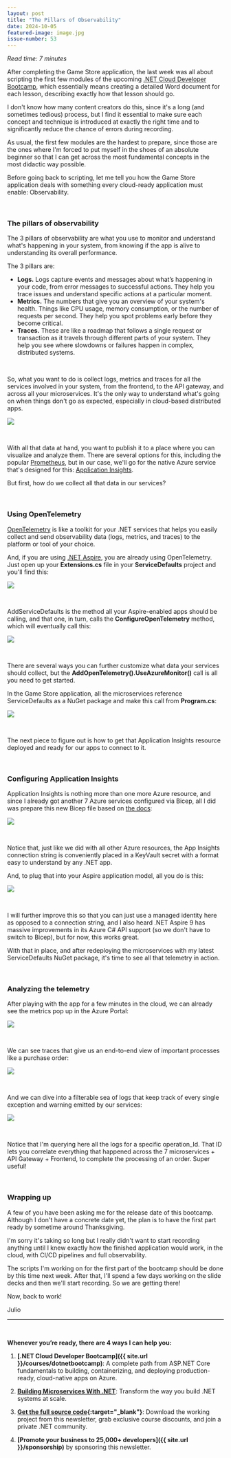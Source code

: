 ```yaml
---
layout: post
title: "The Pillars of Observability"
date: 2024-10-05
featured-image: image.jpg
issue-number: 53
---
```


*Read time: 7 minutes*
​

After completing the Game Store application, the last week was all about scripting the first few modules of the upcoming [.NET Cloud Developer Bootcamp](https://juliocasal.com/courses/dotnetbootcamp), which essentially means creating a detailed Word document for each lesson, describing exactly how that lesson should go.

I don't know how many content creators do this, since it's a long (and sometimes tedious) process, but I find it essential to make sure each concept and technique is introduced at exactly the right time and to significantly reduce the chance of errors during recording.

As usual, the first few modules are the hardest to prepare, since those are the ones where I'm forced to put myself in the shoes of an absolute beginner so that I can get across the most fundamental concepts in the most didactic way possible.

Before going back to scripting, let me tell you how the Game Store application deals with something every cloud-ready application must enable: Observability.

​

### **The pillars of observability**
The 3 pillars of observability are what you use to monitor and understand what's happening in your system, from knowing if the app is alive to understanding its overall performance.

The 3 pillars are:

*   <span>**Logs.** Logs capture events and messages about what’s happening in your code, from error messages to successful actions. They help you trace issues and understand specific actions at a particular moment.</span>
*   <span>**Metrics.** The numbers that give you an overview of your system's health. Things like CPU usage, memory consumption, or the number of requests per second. They help you spot problems early before they become critical.</span>
*   <span>**Traces.** These are like a roadmap that follows a single request or transaction as it travels through different parts of your system. They help you see where slowdowns or failures happen in complex, distributed systems.</span>

​

So, what you want to do is collect logs, metrics and traces for all the services involved in your system, from the frontend, to the API gateway, and across all your microservices. It's the only way to understand what's going on when things don't go as expected, especially in cloud-based distributed apps.


![](/assets/images/2024-10-05/4ghDFAZYvbFtvU3CTR72ZN-a9tBA9NR6Y7xe4gtkNM8a9.jpeg)

​

With all that data at hand, you want to publish it to a place where you can visualize and analyze them. There are several options for this, including the popular [Prometheus](https://prometheus.io), but in our case, we'll go for the native Azure service that's designed for this: [Application Insights](https://juliocasal.com/blog/How-To-Monitor-ASP.NET-Core-App-In-Azure).

But first, how do we collect all that data in our services?

​

### **Using OpenTelemetry**
​[OpenTelemetry](https://opentelemetry.io) is like a toolkit for your .NET services that helps you easily collect and send observability data (logs, metrics, and traces) to the platform or tool of your choice.

And, if you are using [.NET Aspire](https://juliocasal.com/blog/Going-Cloud-Native-With-Dotnet-Aspire), you are already using OpenTelemetry. Just open up your **Extensions.cs** file in your **ServiceDefaults** project and you'll find this:


![](/assets/images/2024-10-05/4ghDFAZYvbFtvU3CTR72ZN-omZ3WMm7r7GTgFCoWMREja.jpeg)

​

AddServiceDefaults is the method all your Aspire-enabled apps should be calling, and that one, in turn, calls the **ConfigureOpenTelemetry** method, which will eventually call this:


![](/assets/images/2024-10-05/4ghDFAZYvbFtvU3CTR72ZN-agWej6KTvWfJt2JrKq6Xdw.jpeg)

​

There are several ways you can further customize what data your services should collect, but the **AddOpenTelemetry().UseAzureMonitor()** call is all you need to get started.

In the Game Store application, all the microservices reference ServiceDefaults as a NuGet package and make this call from **Program.cs**:


![](/assets/images/2024-10-05/4ghDFAZYvbFtvU3CTR72ZN-r949iAs9YRoKa37RK4hFpV.jpeg)

​

The next piece to figure out is how to get that Application Insights resource deployed and ready for our apps to connect to it.

​

### **Configuring Application Insights**
Application Insights is nothing more than one more Azure resource, and since I already got another 7 Azure services configured via Bicep, all I did was prepare this new Bicep file based on [the docs](https://learn.microsoft.com/azure/templates/microsoft.insights/components?pivots=deployment-language-bicep):


![](/assets/images/2024-10-05/4ghDFAZYvbFtvU3CTR72ZN-ar5MAEzb89Gh9zas9fiMyX.jpeg)

​

Notice that, just like we did with all other Azure resources, the App Insights connection string is conveniently placed in a KeyVault secret with a format easy to understand by any .NET app.

And, to plug that into your Aspire application model, all you do is this:


![](/assets/images/2024-10-05/4ghDFAZYvbFtvU3CTR72ZN-4jbZqySUkdbA5vpyxaveF8.jpeg)

​

I will further improve this so that you can just use a managed identity here as opposed to a connection string, and I also heard .NET Aspire 9 has massive improvements in its Azure C# API support (so we don't have to switch to Bicep), but for now, this works great.

With that in place, and after redeploying the microservices with my latest ServiceDefaults NuGet package, it's time to see all that telemetry in action.

​

### **Analyzing the telemetry**
After playing with the app for a few minutes in the cloud, we can already see the metrics pop up in the Azure Portal:


![](/assets/images/2024-10-05/4ghDFAZYvbFtvU3CTR72ZN-ayN4owA12Ze4QpywVTApGq.jpeg)

​

We can see traces that give us an end-to-end view of important processes like a purchase order:


![](/assets/images/2024-10-05/4ghDFAZYvbFtvU3CTR72ZN-sCCb6P8YcBCPat3hXsJwJd.jpeg)

​

And we can dive into a filterable sea of logs that keep track of every single exception and warning emitted by our services:


![](/assets/images/2024-10-05/4ghDFAZYvbFtvU3CTR72ZN-nuUBsjdYUBozJ6a5qtwx1s.jpeg)

​

Notice that I'm querying here all the logs for a specific operation_Id. That ID lets you correlate everything that happened across the 7 microservices + API Gateway + Frontend, to complete the processing of an order. Super useful!

​

### **Wrapping up**
A few of you have been asking me for the release date of this bootcamp. Although I don't have a concrete date yet, the plan is to have the first part ready by sometime around Thanksgiving.

I'm sorry it's taking so long but I really didn't want to start recording anything until I knew exactly how the finished application would work, in the cloud, with CI/CD pipelines and full observability.

The scripts I'm working on for the first part of the bootcamp should be done by this time next week. After that, I'll spend a few days working on the slide decks and then we'll start recording. So we are getting there!

Now, back to work!

Julio

---


<br/>


**Whenever you’re ready, there are 4 ways I can help you:**

1. **[.NET Cloud Developer Bootcamp]({{ site.url }}/courses/dotnetbootcamp)**: A complete path from ASP.NET Core fundamentals to building, containerizing, and deploying production-ready, cloud-native apps on Azure.

2. **​[Building Microservices With .NET](https://dotnetmicroservices.com)**: Transform the way you build .NET systems at scale.

3. **​[​Get the full source code](https://www.patreon.com/juliocasal){:target="_blank"}**: Download the working project from this newsletter, grab exclusive course discounts, and join a private .NET community.

4. **[Promote your business to 25,000+ developers]({{ site.url }}/sponsorship)** by sponsoring this newsletter.